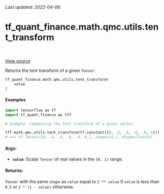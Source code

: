 <!--
This file is generated by a tool. Do not edit directly.
For open-source contributions the docs will be updated automatically.
-->

*Last updated: 2022-04-06.*

<div itemscope itemtype="http://developers.google.com/ReferenceObject">
<meta itemprop="name" content="tf_quant_finance.math.qmc.utils.tent_transform" />
<meta itemprop="path" content="Stable" />
</div>

# tf_quant_finance.math.qmc.utils.tent_transform

<!-- Insert buttons and diff -->

<table class="tfo-notebook-buttons tfo-api" align="left">
</table>

<a target="_blank" href="https://github.com/google/tf-quant-finance/blob/master/tf_quant_finance/math/qmc/utils.py">View source</a>



Returns the tent transform of a given `Tensor`.

```python
tf_quant_finance.math.qmc.utils.tent_transform(
    value
)
```



<!-- Placeholder for "Used in" -->

#### Examples

```python
import tensorflow as tf
import tf_quant_finance as tff

# Example: Commputing the tent transform of a given vector.

tff.math.qmc.utils.tent_transform(tf.constant([0, .2, .4, .6, .8, 1]))
# ==> tf.Tensor([0, .4, .8, .8, .4, 0.], shape=(4,), dtype=float32)
```

#### Args:


* <b>`value`</b>: Scalar `Tensor` of real values in the `[0, 1)` range.


#### Returns:

`Tensor` with the same `shape` as `value` equal to `2 ** value` if `value`
is less than `0.5` or `2 * (1 - value)` otherwise.
